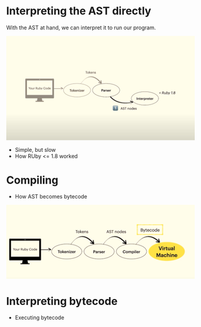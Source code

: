 # Interpreting the AST directly

With the AST at hand, we can interpret it to run our program.

![](./interpreting-ruby-1.8.png)

- Simple, but slow
- How RUby <= 1.8 worked

# Compiling

- How AST becomes bytecode

![](./interpreting-ruby-1.9.png)

# Interpreting bytecode

- Executing bytecode
